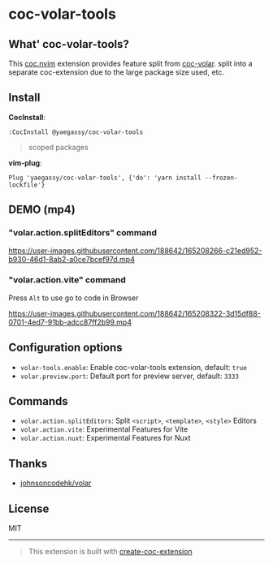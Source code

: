 # coc-volar-tools

## What' coc-volar-tools?

This [coc.nvim](https://github.com/neoclide/coc.nvim) extension provides feature split from [coc-volar](https://github.com/yaegassy/coc-volar). split into a separate coc-extension due to the large package size used, etc.

## Install

**CocInstall**:

```vim
:CocInstall @yaegassy/coc-volar-tools
```

> scoped packages

**vim-plug**:

```vim
Plug 'yaegassy/coc-volar-tools', {'do': 'yarn install --frozen-lockfile'}
```

## DEMO (mp4)

### "volar.action.splitEditors" command

https://user-images.githubusercontent.com/188642/165208266-c21ed952-b930-46d1-8ab2-a0ce7bcef97d.mp4

### "volar.action.vite" command

Press `Alt` to use go to code in Browser

https://user-images.githubusercontent.com/188642/165208322-3d15df88-0701-4ed7-91bb-adcc87ff2b99.mp4

## Configuration options

- `volar-tools.enable`: Enable coc-volar-tools extension, default: `true`
- `volar.preview.port`: Default port for preview server, default: `3333`

## Commands

- `volar.action.splitEditors`: Split `<script>`, `<template>`, `<style>` Editors
- `volar.action.vite`: Experimental Features for Vite
- `volar.action.nuxt`: Experimental Features for Nuxt

## Thanks

- [johnsoncodehk/volar](https://github.com/johnsoncodehk/volar)

## License

MIT

---

> This extension is built with [create-coc-extension](https://github.com/fannheyward/create-coc-extension)
